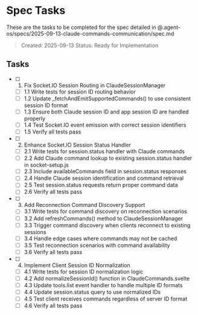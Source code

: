 # Spec Tasks

These are the tasks to be completed for the spec detailed in @.agent-os/specs/2025-09-13-claude-commands-communication/spec.md

> Created: 2025-09-13
> Status: Ready for Implementation

## Tasks

- [ ] 1. Fix Socket.IO Session Routing in ClaudeSessionManager
  - [ ] 1.1 Write tests for session ID routing behavior
  - [ ] 1.2 Update _fetchAndEmitSupportedCommands() to use consistent session ID format
  - [ ] 1.3 Ensure both Claude session ID and app session ID are handled properly
  - [ ] 1.4 Test Socket.IO event emission with correct session identifiers
  - [ ] 1.5 Verify all tests pass

- [ ] 2. Enhance Socket.IO Session Status Handler
  - [ ] 2.1 Write tests for session.status handler with Claude commands
  - [ ] 2.2 Add Claude command lookup to existing session.status handler in socket-setup.js
  - [ ] 2.3 Include availableCommands field in session.status responses
  - [ ] 2.4 Handle Claude session identification and command retrieval
  - [ ] 2.5 Test session.status requests return proper command data
  - [ ] 2.6 Verify all tests pass

- [ ] 3. Add Reconnection Command Discovery Support
  - [ ] 3.1 Write tests for command discovery on reconnection scenarios
  - [ ] 3.2 Add refreshCommands() method to ClaudeSessionManager
  - [ ] 3.3 Trigger command discovery when clients reconnect to existing sessions
  - [ ] 3.4 Handle edge cases where commands may not be cached
  - [ ] 3.5 Test reconnection scenarios with command availability
  - [ ] 3.6 Verify all tests pass

- [ ] 4. Implement Client Session ID Normalization
  - [ ] 4.1 Write tests for session ID normalization logic
  - [ ] 4.2 Add normalizeSessionId() function in ClaudeCommands.svelte
  - [ ] 4.3 Update tools.list event handler to handle multiple ID formats
  - [ ] 4.4 Update session.status query to use normalized IDs
  - [ ] 4.5 Test client receives commands regardless of server ID format
  - [ ] 4.6 Verify all tests pass